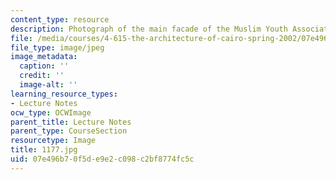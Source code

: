 ```yaml
---
content_type: resource
description: Photograph of the main facade of the Muslim Youth Association Center.
file: /media/courses/4-615-the-architecture-of-cairo-spring-2002/07e496b70f5de9e2c098c2bf8774fc5c_1177.jpg
file_type: image/jpeg
image_metadata:
  caption: ''
  credit: ''
  image-alt: ''
learning_resource_types:
- Lecture Notes
ocw_type: OCWImage
parent_title: Lecture Notes
parent_type: CourseSection
resourcetype: Image
title: 1177.jpg
uid: 07e496b7-0f5d-e9e2-c098-c2bf8774fc5c
---
```

